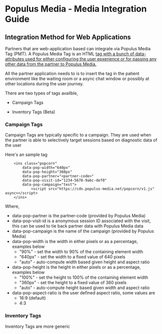 # Populus Media - Media Integration Guide

## Integration Method for Web Applications

Partners that are web-application based can integrate via Populus Media Tag (PMT).  A Populus Media Tag is an HTML <ins> tag with a bunch of data-attributes used for either configuring the user epxerience or for passing any other data from the partner to Populus Media.

All the partner application needs to is to insert the tag in the patient environment like the waiting room or a async chat window or possibly at other locations during the user journey. 

There are two types of tags availble, 

* Campaign Tags  

* Inventory Tags (Beta)


### Campaign Tags

Campaign Tags are typically specific to a campaign. They are used when the partner is able to selectively target sessions based on diagnostic data of the user 

Here's an sample tag

~~~~~
	<ins class="popcorn" 
	  	data-pop-width="640px"
	  	data-pop-height="360px"
		data-pop-partner="<partner-code>"
		data-pop-visit-id="1234-5678-9abc-def0"
		data-pop-campaign="test">
        	<script src="https://cdn.populus-media.net/popcorn/v1.js" async></script>    
	</ins>
~~~~~

Where,

* data-pop-partner is the partner-code (provided by Populus Media)
* data-pop-visit-id is a anonymous session ID associated with the visit, this can be used to tie back partner data with Populus Media data
* data-pop-campaign is the name of the campaign (provided by Populus Media)
* data-pop-width is the width in either pixels or as a percentage, examples below
	* "90%" - set the width to 90% of the containing element width
	* "640px" - set the width to a fixed value of 640 pixels
	* "auto" - auto-compute width based given height and aspect ratio
* data-pop-height is the height in either pixels or as a percentage, examples below
	* "100%" - set the height to 100% of the containing element width
	* "360px" - set the height to a fixed value of 360 pixels
	* "auto" - auto-compute height based given width and aspect ratio
* data-pop-aspect-ratio is the user defined aspect ratio, some values are
	* 16:9 (default)
	* 4:3 


### Inventory Tags

Inventory Tags are more generic 

